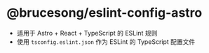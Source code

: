 # @brucesong/eslint-config-astro

- 适用于 Astro + React + TypeScript 的 ESLint 规则
- 使用 `tsconfig.eslint.json` 作为 ESLint 的 TypeScript 配置文件
